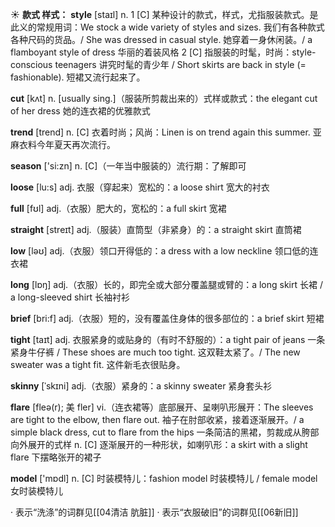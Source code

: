 ☀ <span class="category">**款式 样式：**</span>
<span class="vocabulary">**style**</span> [staɪl] 
<span class="definition">n. 1 [C] 某种设计的款式，样式，尤指服装款式。是此义的常规用词：</span>We stock a wide variety of styles and sizes. 我们有各种款式各种尺码的货品。/ She was dressed in casual style. 她穿着一身休闲装。/ a flamboyant style of dress 华丽的着装风格 <span class="definition">2 [C] 指服装的时髦，时尚：</span>style-conscious teenagers 讲究时髦的青少年 / Short skirts are back in style (= fashionable). 短裙又流行起来了。 

<span class="vocabulary">**cut**</span> [kʌt] 
<span class="definition">n. [usually sing.]（服装所剪裁出来的）式样或款式：</span>the elegant cut of her dress 她的连衣裙的优雅款式 

<span class="vocabulary">**trend**</span> [trend] 
<span class="definition">n. [C] 衣着时尚；风尚：</span>Linen is on trend again this summer. 亚麻衣料今年夏天再次流行。

<span class="vocabulary">**season**</span> ['si:zn] 
<span class="definition">n. [C]（一年当中服装的）流行期：</span>了解即可

<span class="vocabulary">**loose**</span> [lu:s] 
<span class="definition">adj. 衣服（穿起来）宽松的：</span>a loose shirt 宽大的衬衣

<span class="vocabulary">**full**</span> [fʊl] 
<span class="definition">adj.（衣服）肥大的，宽松的：</span>a full skirt 宽裙

<span class="vocabulary">**straight**</span> [streɪt] 
<span class="definition">adj.（服装）直筒型（非紧身）的：</span>a straight skirt 直筒裙

<span class="vocabulary">**low**</span> [ləʊ] 
<span class="definition">adj.（衣服）领口开得低的：</span>a dress with a low neckline 领口低的连衣裙

<span class="vocabulary">**long**</span> [lɒŋ] 
<span class="definition">adj.（衣服）长的，即完全或大部分覆盖腿或臂的：</span>a long skirt 长裙 / a long-sleeved shirt 长袖衬衫 

<span class="vocabulary">**brief**</span> [bri:f] 
<span class="definition">adj.（衣服）短的，没有覆盖住身体的很多部位的：</span>a brief skirt 短裙

<span class="vocabulary">**tight**</span> [taɪt] 
<span class="definition">adj. 衣服紧身的或贴身的（有时不舒服的）：</span>a tight pair of jeans 一条紧身牛仔裤 / These shoes are much too tight. 这双鞋太紧了。/ The new sweater was a tight fit. 这件新毛衣很贴身。
           
<span class="vocabulary">**skinny**</span> [ˈskɪni]
<span class="definition">adj.（衣服）紧身的：</span>a skinny sweater 紧身套头衫
           
<span class="vocabulary">**flare**</span> [fleə(r); 美 fler]
<span class="definition">vi.（连衣裙等）底部展开、呈喇叭形展开：</span>The sleeves are tight to the elbow, then flare out. 袖子在肘部收紧，接着逐渐展开。/ a simple black dress, cut to flare from the hips 一条简洁的黑裙，剪裁成从胯部向外展开的式样 <span class="definition">n. [C] 逐渐展开的一种形状，如喇叭形：</span>a skirt with a slight flare 下摆略张开的裙子

<span class="vocabulary">**model**</span> ['mɒdl] 
<span class="definition">n. [C] 时装模特儿：</span>fashion model 时装模特儿 / female model 女时装模特儿

· 表示“洗涤”的词群见[[04清洁 肮脏]]
· 表示“衣服破旧”的词群见[[06新旧]]

